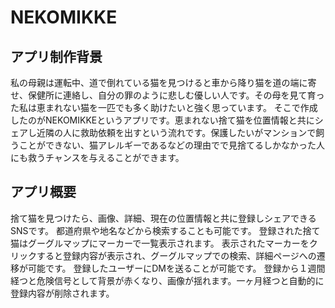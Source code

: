# NEKOMIKKE


## アプリ制作背景
私の母親は運転中、道で倒れている猫を見つけると車から降り猫を道の端に寄せ、保健所に連絡し、自分の罪のように悲しむ優しい人です。その母を見て育った私は恵まれない猫を一匹でも多く助けたいと強く思っています。
そこで作成したのがNEKOMIKKEというアプリです。恵まれない捨て猫を位置情報と共にシェアし近隣の人に救助依頼を出すという流れです。保護したいがマンションで飼うことができない、猫アレルギーであるなどの理由でで見捨てるしかなかった人にも救うチャンスを与えることができます。


## アプリ概要
捨て猫を見つけたら、画像、詳細、現在の位置情報と共に登録しシェアできるSNSです。
都道府県や地名などから検索することも可能です。
登録された捨て猫はグーグルマップにマーカーで一覧表示されます。
表示されたマーカーをクリックすると登録内容が表示され、グーグルマップでの検索、詳細ページへの遷移が可能です。
登録したユーザーにDMを送ることが可能です。
登録から１週間経つと危険信号として背景が赤くなり、画像が揺れます。一ヶ月経つと自動的に登録内容が削除されます。

